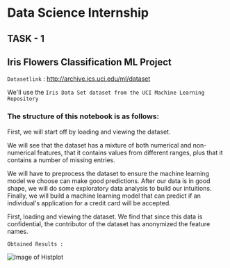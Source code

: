 # Data Science Internship
## TASK - 1
## Iris Flowers Classification ML Project
 
```Datasetlink``` : http://archive.ics.uci.edu/ml/dataset

We'll use the ```Iris Data Set dataset from the UCI Machine Learning Repository```

### The structure of this notebook is as follows:

First, we will start off by loading and viewing the dataset.

We will see that the dataset has a mixture of both numerical and non-numerical features, that it contains values from different ranges, plus that it contains a number of missing entries.

We will have to preprocess the dataset to ensure the machine learning model we choose can make good predictions. After our data is in good shape, we will do some exploratory data analysis to build our intuitions. Finally, we will build a machine learning model that can predict if an individual's application for a credit card will be accepted.

First, loading and viewing the dataset. We find that since this data is confidential, the contributor of the dataset has anonymized the feature names.

```Obtained Results :```

![Image of Histplot](https://github.com/samarth3557/LetsGrowMore---SEPTEMBER-2021/blob/main/DS_TASK_1/Images/Histogram.png)
